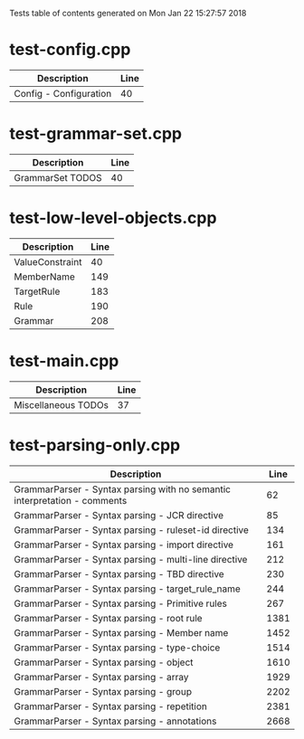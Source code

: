 Tests table of contents generated on Mon Jan 22 15:27:57 2018

# test-config.cpp
| Description | Line |
|-------------|------|
| Config - Configuration | 40 |

# test-grammar-set.cpp
| Description | Line |
|-------------|------|
| GrammarSet TODOS | 40 |

# test-low-level-objects.cpp
| Description | Line |
|-------------|------|
| ValueConstraint | 40 |
| MemberName | 149 |
| TargetRule | 183 |
| Rule | 190 |
| Grammar | 208 |

# test-main.cpp
| Description | Line |
|-------------|------|
| Miscellaneous TODOs | 37 |

# test-parsing-only.cpp
| Description | Line |
|-------------|------|
| GrammarParser - Syntax parsing with no semantic interpretation - comments | 62 |
| GrammarParser - Syntax parsing - JCR directive | 85 |
| GrammarParser - Syntax parsing - ruleset-id directive | 134 |
| GrammarParser - Syntax parsing - import directive | 161 |
| GrammarParser - Syntax parsing - multi-line directive | 212 |
| GrammarParser - Syntax parsing - TBD directive | 230 |
| GrammarParser - Syntax parsing - target_rule_name | 244 |
| GrammarParser - Syntax parsing - Primitive rules | 267 |
| GrammarParser - Syntax parsing - root rule | 1381 |
| GrammarParser - Syntax parsing - Member name | 1452 |
| GrammarParser - Syntax parsing - type-choice | 1514 |
| GrammarParser - Syntax parsing - object | 1610 |
| GrammarParser - Syntax parsing - array | 1929 |
| GrammarParser - Syntax parsing - group | 2202 |
| GrammarParser - Syntax parsing - repetition | 2381 |
| GrammarParser - Syntax parsing - annotations | 2668 |
